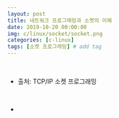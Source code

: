 ```yaml
---
layout: post
title: 네트워크 프로그래밍과 소켓의 이해
date: 2019-10-20 00:00:00
img: c/linux/socket/socket.png
categories: [c-linux] 
tags: [소켓 프로그래밍] # add tag
---
```


<br>

- 출처: TCP/IP 소켓 프로그래밍

<br>

-  